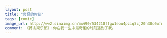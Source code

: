 ```yaml
---
layout: post
title: "奇怪的时刻"
tags: [comic]
image_url: http://ww2.sinaimg.cn/mw690/534218ffgw1eou4pziq5cj20h30c6wfm.jpg
comment: 《搏击聚乐部》：你在我一生中最奇怪的时刻遇到了我。
---
```



